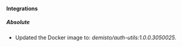 
#### Integrations

##### Absolute

- Updated the Docker image to: *demisto/auth-utils:1.0.0.3050025*.

